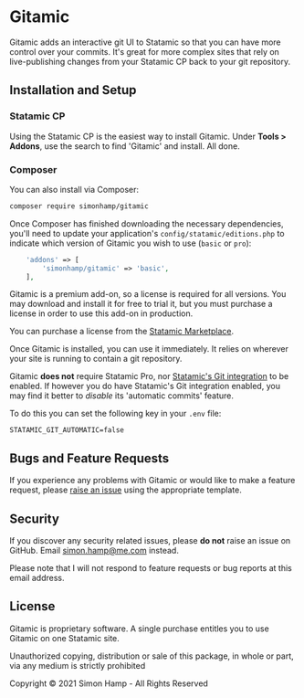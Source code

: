 # Gitamic
Gitamic adds an interactive git UI to Statamic so that you can have more control over your commits. It's great for more
complex sites that rely on live-publishing changes from your Statamic CP back to your git repository.

## Installation and Setup
### Statamic CP
Using the Statamic CP is the easiest way to install Gitamic. Under **Tools > Addons**, use the search to find 'Gitamic'
and install. All done.

### Composer
You can also install via Composer:

```bash
composer require simonhamp/gitamic
```

Once Composer has finished downloading the necessary dependencies, you'll need to update your application's
`config/statamic/editions.php` to indicate which version of Gitamic you wish to use (`basic` or `pro`):

```php
    'addons' => [
        'simonhamp/gitamic' => 'basic',
    ],
```

Gitamic is a premium add-on, so a license is required for all versions. You may download and install it for free to
trial it, but you must purchase a license in order to use this add-on in production.

You can purchase a license from the [Statamic Marketplace](https://statamic.com/addons/simonhamp/gitamic).

Once Gitamic is installed, you can use it immediately. It relies on wherever your site is running to contain a git
repository.

Gitamic **does not** require Statamic Pro, nor [Statamic's Git integration](https://statamic.dev/git-integration) to be
enabled. If however you do have Statamic's Git integration enabled, you may find it better to _disable_ its 'automatic
commits' feature.

To do this you can set the following key in your `.env` file:

```dotenv
STATAMIC_GIT_AUTOMATIC=false
```

## Bugs and Feature Requests
If you experience any problems with Gitamic or would like to make a feature request, please
[raise an issue](https://github.com/simonhamp/Gitamic/issues) using the appropriate template.

## Security
If you discover any security related issues, please **do not** raise an issue on GitHub. Email simon.hamp@me.com
instead.

Please note that I will not respond to feature requests or bug reports at this email address.

## License
Gitamic is proprietary software. A single purchase entitles you to use Gitamic on one Statamic site.

Unauthorized copying, distribution or sale of this package, in whole or part, via any medium is strictly prohibited

Copyright © 2021 Simon Hamp - All Rights Reserved
